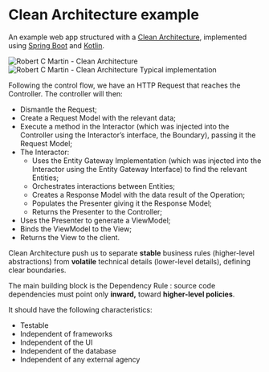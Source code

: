 # Clean Architecture example 

An example web app structured with a [Clean Architecture][clean-arch], implemented using [Spring Boot][springboot] and [Kotlin][kotlin].

![Robert C Martin - Clean Architecture](https://bit.ly/2vhBWz7)
![Robert C Martin - Clean Architecture Typical implementation](http://i.imgur.com/WkBAATy.png)

Following the control flow, we have an HTTP Request that reaches the Controller. The controller will then:

- Dismantle the Request;
- Create a Request Model with the relevant data;
- Execute a method in the Interactor (which was injected into the Controller using the Interactor’s interface, the Boundary), passing it the Request Model;
- The Interactor:
  - Uses the Entity Gateway Implementation (which was injected into the Interactor using the Entity Gateway Interface) to find the relevant Entities;
  - Orchestrates interactions between Entities;
  - Creates a Response Model with the data result of the Operation;
  - Populates the Presenter giving it the Response Model;
  - Returns the Presenter to the Controller;
- Uses the Presenter to generate a ViewModel;
- Binds the ViewModel to the View;
- Returns the View to the client.

Clean Architecture push us to separate __stable__ business rules (higher-level abstractions) from __volatile__ technical details (lower-level details), defining clear boundaries. 

The main building block is the Dependency Rule : source code dependencies must point only __inward,__ toward __higher-level policies__.

It should have the following characteristics:

- Testable
- Independent of frameworks
- Independent of the UI
- Independent of the database
- Independent of any external agency


[clean-arch]: https://8thlight.com/blog/uncle-bob/2012/08/13/the-clean-architecture.html
[springboot]: https://spring.io/projects/spring-boot
[kotlin]: https://kotlinlang.org/